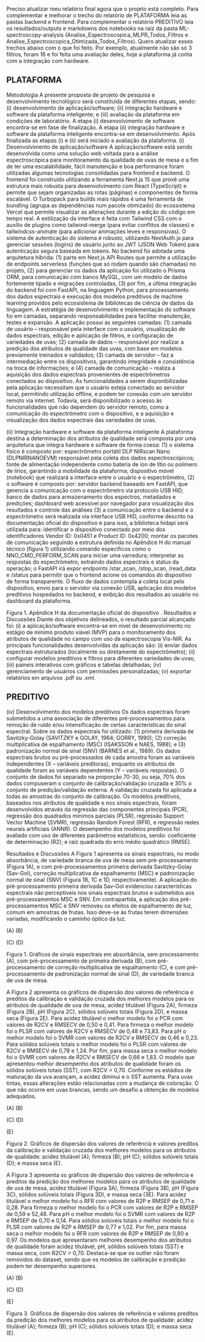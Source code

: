 Preciso atualizar meu relatório final agora que o  projeto está completo. Para complementar e melhorar o trecho do relatório de PLATAFORMA leia as pastas backend e frontend. Para complementar o relatório PREDITIVO leia os resultados/outputs e markdowns dos notebooks na raiz da pasta ML-spectroscopy-analysis (Analise_Espectroscopica_MLPR_Todos_Filtros e Analise_Espectroscopica_Otimizada_Todos_Filtros). Quero atualizar esses trechos abaixo com o que foi feito. Por exemplo, atualmente não são só 3 filtros, foram 16 e foi feita uma avaliação deles, hoje a plataforma já conta com a integração com hardware.

## PLATAFORMA

Metodologia
A presente proposta de projeto de pesquisa e desenvolvimento tecnológico será constituída de diferentes etapas, sendo: (i) desenvolvimento de aplicação/software; (ii) integração hardware e software da plataforma inteligente; e (iii) avaliação da plataforma em condições de laboratório. A etapa (i) desenvolvimento de software encontra-se em fase de finalização. A etapa (ii) integração hardware e software da plataforma inteligente encontra-se em desenvolvimento. Após finalizada as etapas (i) e (ii) será iniciado a avaliação da plataforma. 
(i) Desenvolvimento de aplicação/software
A aplicação/software está sendo desenvolvida como uma solução web voltada para a análise espectroscópica para monitoramento da qualidade de uvas de mesa e a fim de ter uma escalabilidade, fácil manutenção e boa performance foram utilizadas algumas tecnologias consolidadas para frontend e backend.
O frontend foi construído utilizando a ferramenta Next.js 15 que provê uma estrutura mais robusta para desenvolvimento com React (TypeScript) e permite que sejam organizadas as rotas (páginas) e componentes de forma escalável. O Turbopack para builds mais rápidos é uma ferramenta de bundling (agrupa as dependências num pacote otimizado) do ecossistema Vercel que permite visualizar as alterações durante a edição do código em tempo real. A estilização da interface é feita com Tailwind CSS com o auxílio de plugins como tailwind-merge (para evitar conflitos de classes) e tailwindcss-animate (para adicionar animações leves e responsivas).
O sistema de autenticação do sistema é robusto, utilizando NextAuth.js para gerenciar sessões (logins) de usuário junto ao JWT (JSON Web Token) para autenticação segura baseada em tokens.
No backend foi adotada uma arquitetura híbrida: (1) parte em Next.js API Routes que permite a utilização de endpoints serverless (funções que só rodam quando são chamadas) no projeto, (2) para gerenciar os dados da aplicação foi utilizado o Prisma ORM, para comunicação com banco MySQL, com um modelo de dados fortemente tipado e migrações controladas, (3) por fim, a última integração do backend foi com FastAPI, na linguagem Python, para processamento dos dados espectrais e execução dos modelos preditivos de machine learning providos pelo ecossistema de bibliotecas de ciência de dados da linguagem.
A estratégia de desenvolvimento e implementação do software foi em camadas, separando responsabilidades para facilitar manutenção, testes e expansão. A aplicação possui as seguintes camadas: (1) camada de usuário – responsável pela interface com o usuário, visualização de dados espectrais, edição e aplicação de filtros, e configuração de variedades de uvas; (2) camada de dados – responsável por realizar a predição dos atributos de qualidade das uvas, com base em modelos previamente treinados e validados; (3) camada de servidor – faz a intermediação entre os dispositivos, garantindo integridade e consistência na troca de informações; e (4) camada de comunicação – realiza a aquisição dos dados espectrais provenientes de espectrômetros conectados ao dispositivo.
As funcionalidades a serem disponibilizadas pela aplicação necessitam que o usuário esteja conectado ao servidor local, permitindo utilização offline, e podem ter conexão com um servidor remoto via internet. Todavia, será disponibilizado o acesso às funcionalidades que não dependem do servidor remoto, como a comunicação do espectrômetro com o dispositivo, e a aquisição e visualização dos dados espectrais das variedades de uvas.

(ii) Integração hardware e software da plataforma inteligente
A plataforma destina a determinação dos atributos de qualidade será composta por uma arquitetura que integra hardware e software de forma coesa: (1) o sistema físico é composto por: espectrômetro portátil DLP NIRscan Nano (DLPNIRNANOEVM) responsável pela coleta dos dados espectroscópicos; fonte de alimentação independente como bateria de íon de lítio ou polímero de lírios, garantindo a mobilidade da plataforma; dispositivo móvel (notebook) que realizará a interface entre o usuário e o espectrômetro, (2) o software é composto por: servidor backend  baseado em FastAPI, que gerencia a comunicação com o espectrômetro via protocolo USB HID; banco de dados para armazenamento dos espectros, metadados e predições; dashboard web acessível por navegador para visualização dos resultados e controle das análises (3) a comunicação entre o backend e o espectrômetro será realizada via interface USB HID, conforme descrito na documentação oficial do dispositivo e para isso, a biblioteca hidapi será utilizada para: identificar o dispositivo conectado por meio dos identificadores Vendor ID: 0x0451 e Product ID: 0x4200; montar os pacotes de comunicação seguindo a estrutura definida no Apêndice H do manual técnico (figura 1) utilizando comando específicos como o NNO_CMD_PERFORM_SCAN para iniciar uma varredura; interpretar as respostas do espectrômetro, extraindo dados espectrais e status da operação; o FastAPI irá expor endpoints /star_scan, /stop_scan, /read_data e /status para permitir que o frontend acione os comandos do dispositivo de forma transparente.
O fluxo de dados contempla a coleta local pelo dispositivo, envio para o servidor via conexão USB, aplicação dos modelos preditivos hospedados no backend, e exibição dos resultados ao usuário no dashboard da plataforma.


Figura 1. Apêndice H da documentação oficial do dispositivo
.
Resultados e Discussões
Diante dos objetivos delineados, o resultado parcial alcançado foi: (i) a aplicação/software encontra-se em nível de desenvolvimento no estágio de mínimo produto viável (MVP) para o monitoramento dos atributos de qualidade no campo com uso da espectroscopia Vis-NIR.
As principais funcionalidades desenvolvidas da aplicação são: (i) enviar dados espectrais estruturados (localmente ou diretamente do espectrômetro); (ii) configurar modelos preditivos e filtros para diferentes variedades de uvas; (iii) paineis interativos com gráficos e tabelas detalhadas; (iv) gerenciamento de usuários com permissões personalizadas; (v) exportar relatórios em arquivos .pdf ou .xml.


## PREDITIVO

(iv) Desenvolvimento dos modelos preditivos
Os dados espectrais foram submetidos a uma associação de diferentes pré-processamentos para remoção de ruído e/ou intensificação de certas características do sinal espectral. Sobre os dados espectrais foi utilizado: (1) primeira derivada de Savitzky-Golay (SAVITZKY e GOLAY, 1964; GORRY, 1990); (2) correção multiplicativa de espalhamento (MSC) (ISAKSSON e NAES, 1988); e (3) padronização normal de sinal (SNV) (BARNES et al., 1989).
Os dados espectrais brutos ou pré-processados de cada amostra foram as variáveis independentes (X – variáveis preditoras), enquanto os atributos de qualidade foram as variáveis dependentes (Y – variáveis respostas). O conjunto de dados foi separado na proporção 70-30, ou seja, 70% dos dados compuseram o conjunto de calibração/validação cruzada e 30% o conjunto de predição/validação externa. A validação cruzada foi aplicada a todas as amostras do conjunto de calibração.
Os modelos preditivos, baseados nos atributos de qualidade e nos sinais espectrais, foram desenvolvidos através da regressão das componentes principais (PCR), regressão dos quadrados mínimos parciais (PLSR), regressão Support Vector Machine (SVMR), regressão Random Forest (RFR), e regressão redes neurais artificiais (ANNR).
O desempenho dos modelos preditivos foi avaliado com uso de diferentes parâmetros estatísticos, sendo: coeficiente de determinação (R2); e raiz quadrada do erro médio quadrático (RMSE).

Resultados e Discussões
A Figura 1 apresenta os sinais espectrais, no modo absorbância, de variedade branca de uva de mesa sem pré-processamento (Figura 1A), e com pré-processamentos primeira derivada Savitzky-Golay (Sav-Gol), correção multiplicativa de espalhamento (MSC) e padronização normal de sinal (SNV) (Figura 1B, 1C e 1D, respectivamente). A aplicação do pré-processamento primeira derivada Sav-Gol evidenciou características espectrais não perceptíveis nos sinais espectrais brutos e submetidos aos pré-processamentos MSC e SNV. Em contrapartida, a aplicação dos pré-processamentos MSC e SNV removeu os efeitos de espalhamento de luz, comum em amostras de frutas. Isso deve-se às frutas terem dimensões variadas, modificando o caminho óptico da luz.







(A)
(B)






(C)
(D)

Figura 1. Gráficos de sinais espectrais em absorbância, sem processamento (A), com pré-processamento de primeira derivada (B), com pré-processamento de correção multiplicativa de espalhamento (C), e com pré-processamento de padronização normal de sinal (D), de variedade branca de uva de mesa. 

A Figura 2 apresenta os gráficos de dispersão dos valores de referência e preditos da calibração e validação cruzada dos melhores modelos para os atributos de qualidade de uva de mesa, acidez titulável (Figura 2A), firmeza (Figura 2B), pH (Figura 2C), sólidos solúveis totais (Figura 2D), e massa seca (Figura 2E). Para acidez titulável o melhor modelo foi o PCR com valores de R2CV e RMSECV de 0,50 e 0,41. Para firmeza o melhor modelo foi o PLSR com valores de R2CV e RMSECV de 0,48 e 73,83. Para pH o melhor modelo foi o SVMR com valores de R2CV e RMSECV de 0,46 e 0,23. Para sólidos solúveis totais o melhor modelo foi o PLSR com valores de R2CV e RMSECV de 0,78 e 1,24. Por fim, para massa seca o melhor modelo foi o SVMR com valores de R2CV e RMSECV de 0,66 e 1,83. 
O modelo que apresentou melhor desempenho dos atributos de qualidade foram os sólidos solúveis totais (SST), com R2CV > 0,70. Conforme os estádios de maturação da uva avançam, a acidez diminui e o SST aumenta. Para uvas tintas, essas alterações estão relacionadas com a mudança de coloração. O que não ocorre em uvas brancas, sendo um desafio a obtenção de modelos adequados.   



(A)
(B)


(C)
(D)

(E)

Figura 2. Gráficos de dispersão dos valores de referência e valores preditos da calibração e validação cruzada dos melhores modelos para os atributos de qualidade: acidez titulável (A); firmeza (B); pH (C); sólidos solúveis totais (D); e massa seca (E).

A Figura 3 apresenta os gráficos de dispersão dos valores de referência e preditos da predição dos melhores modelos para os atributos de qualidade de uva de mesa, acidez titulável (Figura 3A), firmeza (Figura 3B), pH (Figura 3C), sólidos solúveis totais (Figura 3D), e massa seca (3E). Para acidez titulável o melhor modelo foi o RFR com valores de R2P e RMSEP de 0,71 e 0,28. Para firmeza o melhor modelo foi o PCR com valores de R2P e RMSEP de 0,59 e 52,48. Para pH o melhor modelo foi o SVMR com valores de R2P e RMSEP de 0,70 e 0,14. Para sólidos solúveis totais o melhor modelo foi o PLSR com valores de R2P e RMSEP de 0,77 e 1,02. Por fim, para massa seca o melhor modelo foi o RFR com valores de R2P e RMSEP de 0,80 e 0,97. Os modelos que apresentaram melhores desempenho dos atributos de qualidade foram acidez titulável, pH, sólidos solúveis totais (SST) e massa seca, com R2CV > 0,70. Destaca-se que os outlier não foram removidos do dataset, sendo que os modelos de calibração e predição podem ter desempenho superiores.



(A)
(B)


(C)
(D)

(E)

Figura 3. Gráficos de dispersão dos valores de referência e valores preditos da predição dos melhores modelos para os atributos de qualidade: acidez titulável (A); firmeza (B); pH (C); sólidos solúveis totais (D); e massa seca (E).



